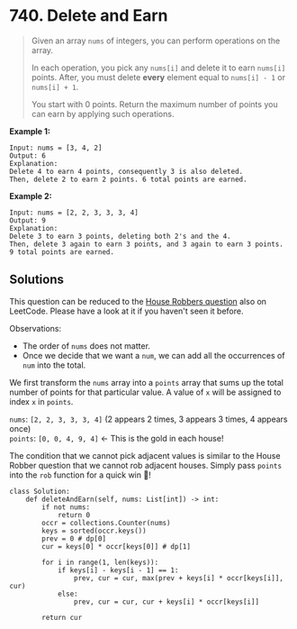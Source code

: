 # 740. Delete and Earn

> Given an array `nums` of integers, you can perform operations on the array.
>
> In each operation, you pick any `nums[i]` and delete it to earn `nums[i]` points. After, you must delete **every** element equal to `nums[i] - 1` or `nums[i] + 1`.
>
> You start with 0 points. Return the maximum number of points you can earn by applying such operations.

**Example 1:**

```
Input: nums = [3, 4, 2]
Output: 6
Explanation: 
Delete 4 to earn 4 points, consequently 3 is also deleted.
Then, delete 2 to earn 2 points. 6 total points are earned.
```

**Example 2:**

```
Input: nums = [2, 2, 3, 3, 3, 4]
Output: 9
Explanation: 
Delete 3 to earn 3 points, deleting both 2's and the 4.
Then, delete 3 again to earn 3 points, and 3 again to earn 3 points.
9 total points are earned.
```

## Solutions

This question can be reduced to the [House Robbers question](https://leetcode.com/problems/house-robber/) also on LeetCode. Please have a look at it if you haven't seen it before.

Observations:

* The order of `nums` does not matter.
* Once we decide that we want a `num`, we can add all the occurrences of `num` into the total.

We first transform the `nums` array into a `points` array that sums up the total number of points for that particular value. A value of `x` will be assigned to index `x` in `points`.

`nums`: `[2, 2, 3, 3, 3, 4]` \(2 appears 2 times, 3 appears 3 times, 4 appears once\)  
`points`: `[0, 0, 4, 9, 4]` &lt;- This is the gold in each house!

The condition that we cannot pick adjacent values is similar to the House Robber question that we cannot rob adjacent houses. Simply pass `points` into the `rob` function for a quick win 🌝!

```
class Solution:
    def deleteAndEarn(self, nums: List[int]) -> int:
        if not nums:
            return 0
        occr = collections.Counter(nums)
        keys = sorted(occr.keys())
        prev = 0 # dp[0]
        cur = keys[0] * occr[keys[0]] # dp[1]
        
        for i in range(1, len(keys)):
            if keys[i] - keys[i - 1] == 1:
                prev, cur = cur, max(prev + keys[i] * occr[keys[i]], cur)
            else:
                prev, cur = cur, cur + keys[i] * occr[keys[i]]
                
        return cur
```

